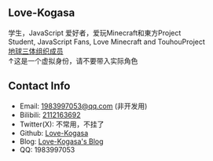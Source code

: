 ## Love-Kogasa
学生，JavaScript 爱好者，爱玩Minecraft和東方Project  
Student, JavaScript Fans, Love Minecraft and TouhouProject  
[地球三体组织成员](https://lovekogasa.1eto.ct.ws/)  
↑这是一个虚拟身份，请不要带入实际角色

## Contact Info
* Email: 1983997053@qq.com (非开发用)
* Bilibili: [2112163692](https://b23.tv/qT3EQ3j)
* Twitter(X): 不常用，不挂了
* Github: [Love-Kogasa](https://github.com/Love-Kogasa)
* Blog: [Love-Kogasa's Blog](https://blog.lovekogasa.is-a.dev/)
* QQ: 1983997053

<!---
Love-Kogasa/Love-Kogasa is a ✨ special ✨ repository because its `README.md` (this file) appears on your GitHub profile.
You can click the Preview link to take a look at your changes.
--->
